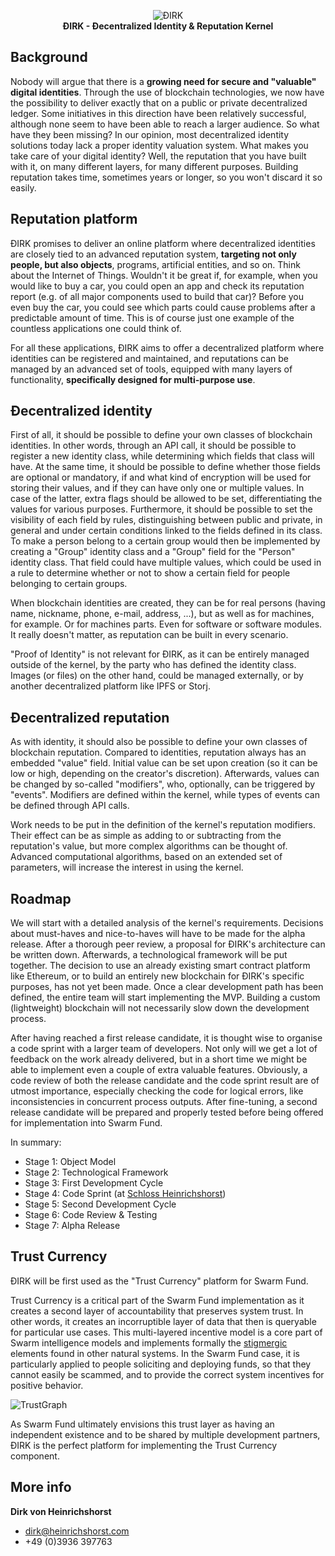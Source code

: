 <p align="center">
  <img src="https://github.com/swarmfund/dirk/blob/master/imgs/logo.png" title="ÐIRK"><br />
  <strong>ÐIRK - Ðecentralized Identity & Reputation Kernel</strong>
</p>

## Background
Nobody will argue that there is a **growing need for secure and "valuable" digital identities**. Through the use of blockchain technologies, we now have the possibility to deliver exactly that on a public or private decentralized ledger. Some initiatives in this direction have been relatively successful, although none seem to have been able to reach a larger audience. So what have they been missing? In our opinion, most decentralized identity solutions today lack a proper identity valuation system. What makes you take care of your digital identity? Well, the reputation that you have built with it, on many different layers, for many different purposes. Building reputation takes time, sometimes years or longer, so you won't discard it so easily.

## Reputation platform
ÐIRK promises to deliver an online platform where decentralized identities are closely tied to an advanced reputation system, **targeting not only people, but also objects**, programs, artificial entities, and so on. Think about the Internet of Things. Wouldn't it be great if, for example, when you would like to buy a car, you could open an app and check its reputation report (e.g. of all major components used to build that car)? Before you even buy the car, you could see which parts could cause problems after a predictable amount of time. This is of course just one example of the countless applications one could think of.

For all these applications, ÐIRK aims to offer a decentralized platform where identities can be registered and maintained, and reputations can be managed by an advanced set of tools, equipped with many layers of functionality, **specifically designed for multi-purpose use**. 

## Ðecentralized identity
First of all, it should be possible to define your own classes of blockchain identities. In other words, through an API call, it should be possible to register a new identity class, while determining which fields that class will have. At the same time, it should be possible to define whether those fields are optional or mandatory, if and what kind of encryption will be used for storing their values, and if they can have only one or multiple values. In case of the latter, extra flags should be allowed to be set, differentiating the values for various purposes. Furthermore, it should be possible to set the visibility of each field by rules, distinguishing between public and private, in general and under certain conditions linked to the fields defined in its class. To make a person belong to a certain group would then be implemented by creating a "Group" identity class and a "Group" field for the "Person" identity class. That field could have multiple values, which could be used in a rule to determine whether or not to show a certain field for people belonging to certain groups.

When blockchain identities are created, they can be for real persons (having name, nickname, phone, e-mail, address, ...), but as well as for machines, for example. Or for machines parts. Even for software or software modules. It really doesn't matter, as reputation can be built in every scenario.

"Proof of Identity" is not relevant for ÐIRK, as it can be entirely managed outside of the kernel, by the party who has defined the identity class. Images (or files) on the other hand, could be managed externally, or by another decentralized platform like IPFS or Storj.

## Ðecentralized reputation
As with identity, it should also be possible to define your own classes of blockchain reputation. Compared to identities, reputation always has an embedded "value" field. Initial value can be set upon creation (so it can be low or high, depending on the creator's discretion). Afterwards, values can be changed by so-called "modifiers", who, optionally, can be triggered by "events". Modifiers are defined within the kernel, while types of events can be defined through API calls.

Work needs to be put in the definition of the kernel's reputation modifiers. Their effect can be as simple as adding to or subtracting from the reputation's value, but more complex algorithms can be thought of. Advanced computational algorithms, based on an extended set of parameters, will increase the interest in using the kernel.

## Roadmap
We will start with a detailed analysis of the kernel's requirements. Decisions about must-haves and nice-to-haves will have to be made for the alpha release. After a thorough peer review, a proposal for ÐIRK's architecture can be written down. Afterwards, a technological framework will be put together. The decision to use an already existing smart contract platform like Ethereum, or to build an entirely new blockchain for ÐIRK's specific purposes, has not yet been made. Once a clear development path has been defined, the entire team will start implementing the MVP. Building a custom (lightweight) blockchain will not necessarily slow down the development process.

After having reached a first release candidate, it is thought wise to organise a code sprint with a larger team of developers. Not only will we get a lot of feedback on the work already delivered, but in a short time we might be able to implement even a couple of extra valuable features. Obviously, a code review of both the release candidate and the code sprint result are of utmost importance, especially checking the code for logical errors, like inconsistencies in concurrent process outputs. After fine-tuning, a second release candidate will be prepared and properly tested before being offered for implementation into Swarm Fund.

In summary:
* Stage 1: Object Model
* Stage 2: Technological Framework
* Stage 3: First Development Cycle
* Stage 4: Code Sprint (at [Schloss Heinrichshorst](http://www.heinrichshorst.com))
* Stage 5: Second Development Cycle
* Stage 6: Code Review & Testing
* Stage 7: Alpha Release

## Trust Currency
ÐIRK will be first used as the "Trust Currency" platform for Swarm Fund.

Trust Currency is a critical part of the Swarm Fund implementation as it creates a second layer of accountability that preserves system trust. In other words, it creates an incorruptible layer of data that then is queryable for particular use cases. This multi-layered incentive model is a core part of Swarm intelligence models and implements formally the [stigmergic](https://en.wikipedia.org/wiki/Stigmergy) elements found in other natural systems. In the Swarm Fund case, it is particularly applied to people soliciting and deploying funds, so that they cannot easily be scammed, and to provide the correct system incentives for positive behavior.

![TrustGraph](https://github.com/swarmfund/dirk/blob/master/imgs/trustgraph.png)

As Swarm Fund ultimately envisions this trust layer as having an independent existence and to be shared by multiple development partners, ÐIRK is the perfect platform for implementing the Trust Currency component.

## More info
**Dirk von Heinrichshorst**
* [dirk@heinrichshorst.com](mailto:dirk@heinrichshorst.com)
* +49 (0)3936 397763
